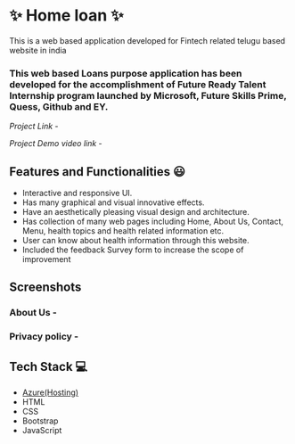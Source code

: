 # ✨ Home loan  ✨

This is a web based application developed for Fintech related telugu based website in india

### This web based Loans purpose application has been developed for the accomplishment of Future Ready Talent Internship program launched by Microsoft, Future Skills Prime, Quess, Github and EY.


*Project Link* - 

*Project Demo video link*  -


## Features and Functionalities 😃

- Interactive and responsive UI.
- Has many graphical and visual innovative effects.
- Have an aesthetically pleasing visual design and architecture.
- Has collection of many web pages including Home, About Us, Contact, Menu, health topics and health related information etc.
- User can know about health information through this website.
- Included the feedback Survey form to increase the scope of improvement 

## Screenshots

 



   

### About Us -






### Privacy policy -






## Tech Stack 💻

- [Azure(Hosting)](https://azure.microsoft.com/en-in/features/azure-portal/)
- HTML
- CSS
- Bootstrap
- JavaScript
